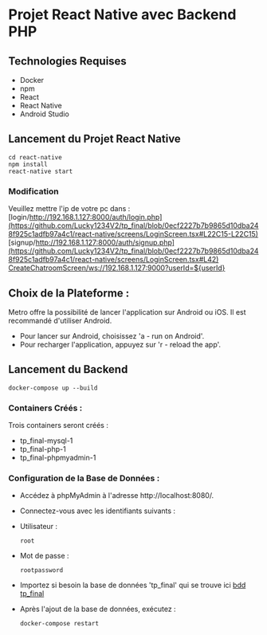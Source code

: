 # Projet React Native avec Backend PHP

## Technologies Requises
- Docker
- npm
- React
- React Native
- Android Studio

## Lancement du Projet React Native
    cd react-native
    npm install
    react-native start
### Modification
Veuillez mettre l'ip de votre pc dans :
[login/http://192.168.1.127:8000/auth/login.php](https://github.com/Lucky1234V2/tp_final/blob/0ecf2227b7b9865d10dba248f925c1adfb97a4c1/react-native/screens/LoginScreen.tsx#L22C15-L22C15)
[signup/http://192.168.1.127:8000/auth/signup.php](https://github.com/Lucky1234V2/tp_final/blob/0ecf2227b7b9865d10dba248f925c1adfb97a4c1/react-native/screens/LoginScreen.tsx#L42)
[CreateChatroomScreen/ws://192.168.1.127:9000?userId=${userId}](https://github.com/Lucky1234V2/tp_final/blob/0ecf2227b7b9865d10dba248f925c1adfb97a4c1/react-native/screens/CreateChatroomScreen.tsx#L13)
## Choix de la Plateforme :
Metro offre la possibilité de lancer l'application sur Android ou iOS. Il est recommandé d'utiliser Android.

- Pour lancer sur Android, choisissez 'a - run on Android'.
- Pour recharger l'application, appuyez sur 'r - reload the app'.

## Lancement du Backend
    docker-compose up --build
### Containers Créés :
Trois containers seront créés :

- tp_final-mysql-1
- tp_final-php-1
- tp_final-phpmyadmin-1

### Configuration de la Base de Données :
- Accédez à phpMyAdmin à l'adresse http://localhost:8080/.
- Connectez-vous avec les identifiants suivants :

- Utilisateur :

      root
  
- Mot de passe :

      rootpassword

- Importez si besoin la base de données 'tp_final' qui se trouve ici
[bdd tp_final](backend/bdd)
- Après l'ajout de la base de données, exécutez :

      docker-compose restart
